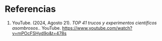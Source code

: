 # Referencias

1. YouTube. (2024, Agosto 21). *TOP 41 trucos y experimentos científicos asombrosos.*. YouTube. https://www.youtube.com/watch?v=mPOcFSHyd9o&t=478s
